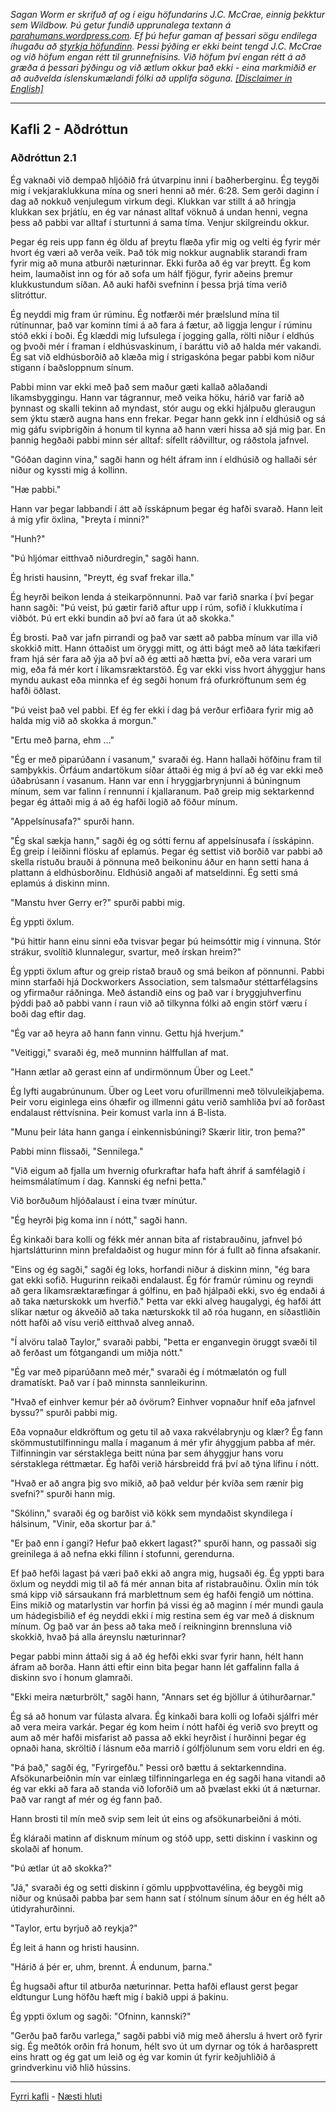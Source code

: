 *Sagan Worm er skrifuð af og í eigu höfundarins J.C. McCrae, einnig þekktur sem Wildbow. Þú getur fundið upprunalega textann á [parahumans.wordpress.com](https://parahumans.wordpress.com/). Ef þú hefur gaman af þessari sögu endilega íhugaðu að [styrkja höfundinn](https://parahumans.wordpress.com/support/). Þessi þýðing er ekki beint tengd J.C. McCrae og við höfum engan rétt til grunnefnisins. Við höfum því engan rétt á að græða á þessari þýðingu og við ætlum okkur það ekki - eina markmiðið er að auðvelda íslenskumælandi fólki að upplifa söguna. [[Disclaimer in English]](../../README.md#fyrirvari)*

---

## Kafli 2 - Aðdróttun

### Aðdróttun 2.1

Ég vaknaði við dempað hljóðið frá útvarpinu inni í baðherberginu. Ég teygði mig í vekjaraklukkuna mína og sneri henni að mér. 6:28. Sem gerði daginn í dag að nokkuð venjulegum virkum degi. Klukkan var stillt á að hringja klukkan sex þrjátíu, en ég var nánast alltaf vöknuð á undan henni, vegna þess að pabbi var alltaf í sturtunni á sama tíma. Venjur skilgreindu okkur.

Þegar ég reis upp fann ég öldu af þreytu flæða yfir mig og velti ég fyrir mér hvort ég væri að verða veik. Það tók mig nokkur augnablik starandi fram fyrir mig að muna atburði næturinnar. Ekki furða að ég var þreytt. Ég kom heim, laumaðist inn og fór að sofa um hálf fjögur, fyrir aðeins þremur klukkustundum síðan. Að auki hafði svefninn í þessa þrjá tíma verið slitróttur.

Ég neyddi mig fram úr rúminu. Ég notfærði mér þrælslund mína til rútínunnar, það var kominn tími á að fara á fætur, að liggja lengur í rúminu stóð ekki í boði. Ég klæddi mig lufsulega í jogging galla, rölti niður í eldhús og þvoði mér í framan í eldhúsvaskinum, í baráttu við að halda mér vakandi. Ég sat við eldhúsborðið að klæða mig í strigaskóna þegar pabbi kom niður stigann í baðsloppnum sínum.

Pabbi minn var ekki með það sem maður gæti kallað aðlaðandi líkamsbyggingu. Hann var tágrannur, með veika höku, hárið var farið að þynnast og skalli tekinn að myndast, stór augu og ekki hjálpuðu gleraugun sem ýktu stærð augna hans enn frekar. Þegar hann gekk inn í eldhúsið og sá mig gáfu svipbrigðin á honum til kynna að hann væri hissa að sjá mig þar. En þannig hegðaði pabbi minn sér alltaf: sífellt ráðvilltur, og ráðstola jafnvel.

"Góðan daginn vina," sagði hann og hélt áfram inn í eldhúsið og hallaði sér niður og kyssti mig á kollinn.

"Hæ pabbi."

Hann var þegar labbandi í átt að ísskápnum þegar ég hafði svarað. Hann leit á mig yfir öxlina, "Þreyta í minni?"

"Hunh?"

"Þú hljómar eitthvað niðurdregin," sagði hann.

Ég hristi hausinn, "Þreytt, ég svaf frekar illa."

Ég heyrði beikon lenda á steikarpönnunni. Það var farið snarka í því þegar hann sagði: "Þú veist, þú gætir farið aftur upp í rúm, sofið í klukkutíma í viðbót. Þú ert ekki bundin að því að fara út að skokka."

Ég brosti. Það var jafn pirrandi og það var sætt að pabba mínum var illa við skokkið mitt. Hann óttaðist um öryggi mitt, og átti bágt með að láta tækifæri fram hjá sér fara að ýja að því að ég ætti að hætta því, eða vera varari um mig, eða fá mér kort í líkamsræktarstöð. Ég var ekki viss hvort áhyggjur hans myndu aukast eða minnka ef ég segði honum frá ofurkröftunum sem ég hafði öðlast.

"Þú veist það vel pabbi. Ef ég fer ekki í dag þá verður erfiðara fyrir mig að halda mig við að skokka á morgun."

"Ertu með þarna, ehm ..."

"Ég er með piparúðann í vasanum," svaraði ég. Hann hallaði höfðinu fram til samþykkis. Örfáum andartökum síðar áttaði ég mig á því að ég var ekki með úðabrúsann í vasanum. Hann var enn í hryggjarbrynjunni á búningnum mínum, sem var falinn í rennunni í kjallaranum. Það greip mig sektarkennd þegar ég áttaði mig á að ég hafði logið að föður mínum.

"Appelsínusafa?" spurði hann.

"Ég skal sækja hann," sagði ég og sótti fernu af appelsínusafa í ísskápinn. Ég greip í leiðinni flösku af eplamús. Þegar ég settist við borðið var pabbi að skella ristuðu brauði á pönnuna með beikoninu áður en hann setti hana á plattann á eldhúsborðinu. Eldhúsið angaði af matseldinni. Ég setti smá eplamús á diskinn minn.

"Manstu hver Gerry er?" spurði pabbi mig.

Ég yppti öxlum.

"Þú hittir hann einu sinni eða tvisvar þegar þú heimsóttir mig í vinnuna. Stór strákur, svolítið klunnalegur, svartur, með írskan hreim?"

Ég yppti öxlum aftur og greip ristað brauð og smá beikon af pönnunni. Pabbi minn starfaði hjá Dockworkers Association, sem talsmaður stéttarfélagsins og yfirmaður ráðninga. Með ástandið eins og það var í bryggjuhverfinu þýddi það að pabbi vann í raun við að tilkynna fólki að engin störf væru í boði dag eftir dag.

"Ég var að heyra að hann fann vinnu. Gettu hjá hverjum."

"Veitiggi," svaraði ég, með munninn hálffullan af mat.

"Hann ætlar að gerast einn af undirmönnum Über og Leet."

Ég lyfti augabrúnunum. Über og Leet voru ofurillmenni með tölvuleikjaþema. Þeir voru eiginlega eins óhæfir og illmenni gátu verið samhliða því að forðast endalaust réttvísnina. Þeir komust varla inn á B-lista.

"Munu þeir láta hann ganga í einkennisbúningi? Skærir litir, tron þema?"

Pabbi minn flissaði, "Sennilega."

"Við eigum að fjalla um hvernig ofurkraftar hafa haft áhrif á samfélagið í heimsmálatímum í dag. Kannski ég nefni þetta."

Við borðuðum hljóðalaust í eina tvær mínútur.

"Ég heyrði þig koma inn í nótt," sagði hann.

Ég kinkaði bara kolli og fékk mér annan bita af ristabrauðinu, jafnvel þó hjartslátturinn minn þrefaldaðist og hugur minn fór á fullt að finna afsakanir.

"Eins og ég sagði," sagði ég loks, horfandi niður á diskinn minn, "ég bara gat ekki sofið. Hugurinn reikaði endalaust. Ég fór framúr rúminu og reyndi að gera líkamsræktaræfingar á gólfinu, en það hjálpaði ekki, svo ég endaði á að taka næturskokk um hverfið." Þetta var ekki alveg haugalygi, ég hafði átt slíkar nætur og ákveðið að taka næturskokk til að róa hugann, en síðastliðin nótt hafði að vísu verið eitthvað alveg annað.

"Í alvöru talað Taylor," svaraði pabbi, "Þetta er enganvegin öruggt svæði til að ferðast um fótgangandi um miðja nótt."

"Ég var með piparúðann með mér," svaraði ég í mótmælatón og full dramatískt. Það var í það minnsta sannleikurinn.

"Hvað ef einhver kemur þér að óvörum? Einhver vopnaður hníf eða jafnvel byssu?" spurði pabbi mig.

Eða vopnaður eldkröftum og getu til að vaxa rakvélabrynju og klær? Ég fann skömmustutilfinningu malla í maganum á mér yfir áhyggjum pabba af mér. Tilfinningin var sérstaklega beitt núna þar sem áhyggjur hans voru sérstaklega réttmætar. Ég hafði verið hársbreidd frá því að týna lífinu í nótt.

"Hvað er að angra þig svo mikið, að það veldur þér kvíða sem rænir þig svefni?" spurði hann mig.

"Skólinn," svaraði ég og barðist við kökk sem myndaðist skyndilega í hálsinum, "Vinir, eða skortur þar á."

"Er það enn í gangi? Hefur það ekkert lagast?" spurði hann, og passaði sig greinilega á að nefna ekki fílinn í stofunni, gerendurna.

Ef það hefði lagast þá væri það ekki að angra mig, hugsaði ég. Ég yppti bara öxlum og neyddi mig til að fá mér annan bita af ristabrauðinu. Öxlin mín tók smá kipp við sársaukann frá marblettnum sem ég hafði fengið um nóttina. Eins mikið og matarlystin var horfin þá vissi ég að maginn í mér mundi gaula um hádegisbilið ef ég neyddi ekki í mig restina sem ég var með á disknum mínum. Og það var án þess að taka með í reikninginn brennsluna við skokkið, hvað þá alla áreynslu næturinnar?

Þegar pabbi minn áttaði sig á að ég hefði ekki svar fyrir hann, hélt hann áfram að borða. Hann átti eftir einn bita þegar hann lét gaffalinn falla á diskinn svo í honum glamraði.

"Ekki meira næturbrölt," sagði hann, "Annars set ég bjöllur á útihurðarnar."

Ég sá að honum var fúlasta alvara. Ég kinkaði bara kolli og lofaði sjálfri mér að vera meira varkár. Þegar ég kom heim í nótt hafði ég verið svo þreytt og aum að mér hafði misfarist að passa að ekki heyrðist í hurðinni þegar ég opnaði hana, skröltið í lásnum eða marrið í gólfjölunum sem voru eldri en ég.

"Þá það," sagði ég, "Fyrirgefðu." Þessi orð bættu á sektarkenndina. Afsökunarbeiðnin mín var einlæg tilfinningarlega en ég sagði hana vitandi að ég var ekki að fara að standa við loforðið um að þvælast ekki út á næturnar. Það var rangt af mér og ég fann það.

Hann brosti til mín með svip sem leit út eins og afsökunarbeiðni á móti.

Ég kláraði matinn af disknum mínum og stóð upp, setti diskinn í vaskinn og skolaði af honum.

"Þú ætlar út að skokka?"

"Já," svaraði ég og setti diskinn í gömlu uppþvottavélina, ég beygði mig niður og knúsaði pabba þar sem hann sat í stólnum sínum áður en ég hélt að útidyrahurðinni.

"Taylor, ertu byrjuð að reykja?"

Ég leit á hann og hristi hausinn.

"Hárið á þér er, uhm, brennt. Á endunum, þarna."

Ég hugsaði aftur til atburða næturinnar. Þetta hafði eflaust gerst þegar eldtungur Lung höfðu hæft mig í bakið uppi á þakinu.

Ég yppti öxlum og sagði: "Ofninn, kannski?"

"Gerðu það farðu varlega," sagði pabbi við mig með áherslu á hvert orð fyrir sig. Ég meðtók orðin frá honum, hélt svo út um dyrnar og tók á harðasprett eins hratt og ég gat um leið og ég var komin út fyrir keðjuhliðið á grindverkinu við hlið hússins.

---

[Fyrri kafli](../01/Ormur-01.06.x.[Sjónarhorn;Danny].md) - [Næsti hluti](Ormur-02.02.md)
